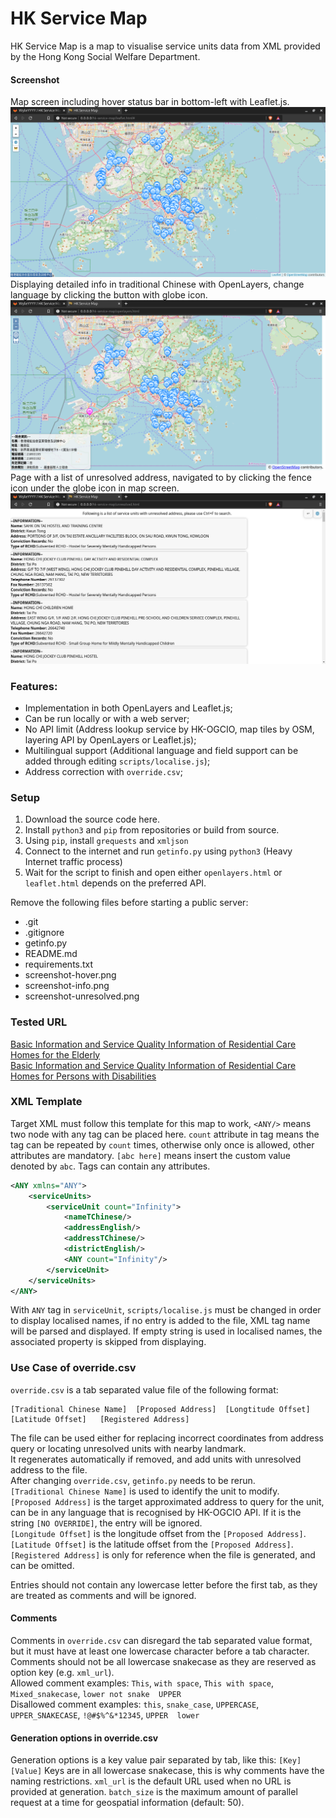# HK Service Map
HK Service Map is a map to visualise service units data from XML provided by the Hong Kong Social Welfare Department.
#### Screenshot
Map screen including hover status bar in bottom-left with Leaflet.js.  
![Example Hover Screenshot](screenshot-hover.png "Example Hover Screenshot")  
Displaying detailed info in traditional Chinese with OpenLayers, change language by clicking the button with globe icon.  
![Example Info Screenshot](screenshot-info.png "Example Info Screenshot")  
Page with a list of unresolved address, navigated to by clicking the fence icon under the globe icon in map screen.  
![Example Unresolved Screenshot](screenshot-unresolved.png "Example Unresolved Screenshot")  

### Features:
- Implementation in both OpenLayers and Leaflet.js;
- Can be run locally or with a web server;
- No API limit (Address lookup service by HK-OGCIO, map tiles by OSM, layering API by OpenLayers or Leaflet.js);
- Multilingual support (Additional language and field support can be added through editing `scripts/localise.js`);
- Address correction with `override.csv`;

### Setup
1. Download the source code here.
2. Install `python3` and `pip` from repositories or build from source.
3. Using `pip`, install `grequests` and `xmljson`
4. Connect to the internet and run `getinfo.py` using `python3` (Heavy Internet traffic process)
5. Wait for the script to finish and open either `openlayers.html` or `leaflet.html` depends on the preferred API.

Remove the following files before starting a public server:
- .git
- .gitignore
- getinfo.py
- README.md
- requirements.txt
- screenshot-hover.png
- screenshot-info.png
- screenshot-unresolved.png

### Tested URL
[Basic Information and Service Quality Information of Residential Care Homes for the Elderly](https://elderlyinfo.swd.gov.hk/sites/ltc-swd/files/rche_rsp_list.xml)  
[Basic Information and Service Quality Information of Residential Care Homes for Persons with Disabilities](https://rchdinfo.swd.gov.hk/sites/rchd-swd/files/rchd_rsp_list.xml)
### XML Template
Target XML must follow this template for this map to work, `<ANY/>` means two node with any tag can be placed here. `count` attribute in tag means the tag can be repeated by `count` times, otherwise only once is allowed, other attributes are mandatory. `[abc here]` means insert the custom value denoted by `abc`. Tags can contain any attributes.
```xml
<ANY xmlns="ANY">
	<serviceUnits>
		<serviceUnit count="Infinity">
			<nameTChinese/>
			<addressEnglish/>
			<addressTChinese/>
			<districtEnglish/>
			<ANY count="Infinity"/>
		</serviceUnit>
	</serviceUnits>
</ANY>
```
With `ANY` tag in `serviceUnit`, `scripts/localise.js` must be changed in order to display localised names, if no entry is added to the file, XML tag name will be parsed and displayed. If empty string is used in localised names, the associated property is skipped from displaying.
### Use Case of override.csv
`override.csv` is a tab separated value file of the following format:
```
[Traditional Chinese Name]	[Proposed Address]	[Longtitude Offset]	[Latitude Offset]	[Registered Address]
```
The file can be used either for replacing incorrect coordinates from address query or locating unresolved units with nearby landmark.  
It regenerates automatically if removed, and add units with unresolved address to the file.  
After changing `override.csv`, `getinfo.py` needs to be rerun.  
`[Traditional Chinese Name]` is used to identify the unit to modify.  
`[Proposed Address]` is the target approximated address to query for the unit, can be in any language that is recognised by HK-OGCIO API. If it is the string `[NO OVERRIDE]`, the entry will be ignored.  
`[Longitude Offset]` is the longitude offset from the `[Proposed Address]`.  
`[Latitude Offset]` is the latitude offset from the `[Proposed Address]`.  
`[Registered Address]` is only for reference when the file is generated, and can be omitted.  

Entries should not contain any lowercase letter before the first tab, as they are treated as comments and will be ignored.
#### Comments
Comments in `override.csv` can disregard the tab separated value format, but it must have at least one lowercase character before a tab character.  
Comments should not be all lowercase snakecase as they are reserved as option key (e.g. `xml_url`).  
Allowed comment examples: `This`, `with space`, `This with space`, `Mixed_snakecase`, `lower not snake	UPPER`  
Disallowed comment examples: `this`, `snake_case`, `UPPERCASE`, `UPPER_SNAKECASE`, `!@#$%^&*12345`, `UPPER	lower`
#### Generation options in override.csv
Generation options is a key value pair separated by tab, like this: `[Key]	[Value]`
Keys are in all lowercase snakecase, this is why comments have the naming restrictions.
`xml_url` is the default URL used when no URL is provided at generation.
`batch_size` is the maximum amount of parallel request at a time for geospatial information (default: 50).
